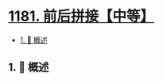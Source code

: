 # [1181. 前后拼接【中等】](https://github.com/tnotesjs/TNotes.leetcode/tree/main/notes/1181.%20%E5%89%8D%E5%90%8E%E6%8B%BC%E6%8E%A5%E3%80%90%E4%B8%AD%E7%AD%89%E3%80%91)

<!-- region:toc -->

- [1. 📝 概述](#1--概述)

<!-- endregion:toc -->

## 1. 📝 概述
